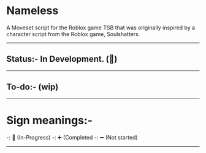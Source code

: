 # Nameless
A Moveset script for the Roblox game TSB that was originally inspired by a character script from the Roblox game, Soulshatters.

----------------------------------------------------------------

## Status:- In Development. (🟰)

----------------------------------------------------------------

## To-do:- (wip)

----------------------------------------------------------------

# Sign meanings:-

-: 🟰 (In-Progress)
-: ➕ (Completed
-: ➖ (Not started)

----------------------------------------------------------------

